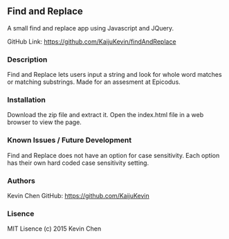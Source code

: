 ## Find and Replace

A small find and replace app using Javascript and JQuery. 

GitHub Link: https://github.com/KaijuKevin/findAndReplace

### Description

Find and Replace lets users input a string and look for 
whole word matches or matching substrings. 
Made for an assesment at Epicodus.

### Installation

Download the zip file and extract it. Open the index.html file in
a web browser to view the page.

### Known Issues / Future Development

Find and Replace does not have an option for case sensitivity. 
Each option has their own hard coded case sensitivity setting.

### Authors

Kevin Chen
GitHub: https://github.com/KaijuKevin

### 	Lisence 

MIT Lisence (c) 2015 Kevin Chen